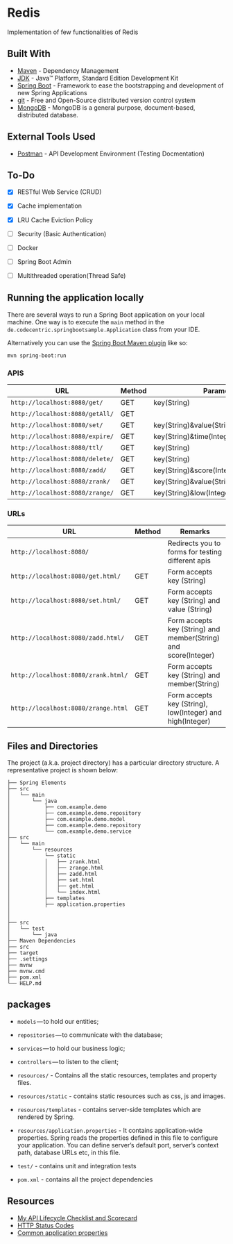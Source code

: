 # Redis
<p>Implementation of few functionalities of Redis</p>

## Built With
* 	[Maven](https://maven.apache.org/) - Dependency Management
* 	[JDK](http://www.oracle.com/technetwork/java/javase/downloads/jdk8-downloads-2133151.html) - Java™ Platform, Standard Edition Development Kit 
* 	[Spring Boot](https://spring.io/projects/spring-boot) - Framework to ease the bootstrapping and development of new Spring Applications
* 	[git](https://git-scm.com/) - Free and Open-Source distributed version control system 
* 	[MongoDB](https://www.mongodb.com/) - MongoDB is a general purpose, document-based, distributed database.

## External Tools Used

* [Postman](https://www.getpostman.com/) - API Development Environment (Testing Docmentation)

## To-Do
- [x] RESTful Web Service (CRUD)
- [x] Cache implementation
- [x] LRU Cache Eviction Policy
- [ ] Security (Basic Authentication)
- [ ] Docker
- [ ] Spring Boot Admin
- [ ] Multithreaded operation(Thread Safe)


## Running the application locally
There are several ways to run a Spring Boot application on your local machine. One way is to execute the `main` method in the `de.codecentric.springbootsample.Application` class from your IDE.

Alternatively you can use the [Spring Boot Maven plugin](https://docs.spring.io/spring-boot/docs/current/reference/html/build-tool-plugins-maven-plugin.html) like so:

```shell
mvn spring-boot:run
```
### APIS
|  URL |  Method | Parameter
|----------|--------------|--------------|
|`http://localhost:8080/get/`      | GET | key(String) |
|`http://localhost:8080/getAll/`    | GET | |
|`http://localhost:8080/set/`    	 | GET | key(String)&value(String)| 
|`http://localhost:8080/expire/`    | GET | key(String)&time(Integer)|
|`http://localhost:8080/ttl/`    | GET | key(String)|
|`http://localhost:8080/delete/`    | GET | key(String)|
|`http://localhost:8080/zadd/`      | GET | key(String)&score(Integer)&value(String)|
|`http://localhost:8080/zrank/`     | GET | key(String)&value(String)|
|`http://localhost:8080/zrange/`    | GET | key(String)&low(Integer)&high(Integer)|

### URLs

|  URL |  Method | Remarks |
|----------|--------------|--------------|
|`http://localhost:8080/`                           |   | Redirects you to forms for testing different apis|
|`http://localhost:8080/get.html/`                 | GET | Form accepts key (String)|
|`http://localhost:8080/set.html/`                 | GET | Form accepts key (String) and value (String)|
|`http://localhost:8080/zadd.html/`                  | GET | Form accepts key (String) and member(String) and score(Integer)|
|`http://localhost:8080/zrank.html/`                 | GET | Form accepts key (String) and member(String)|
|`http://localhost:8080/zrange.html`                 | GET | Form accepts key (String), low(Integer) and  high(Integer)|

## Files and Directories

The project (a.k.a. project directory) has a particular directory structure. A representative project is shown below:

```
├── Spring Elements
├── src
│   └── main
│       └── java
│           ├── com.example.demo
│           ├── com.example.demo.repository
│           ├── com.example.demo.model
│           ├── com.example.demo.repository
│           └── com.example.demo.service
├── src
│   └── main
│       └── resources
│           └── static
│           │   ├── zrank.html
│           │   ├── zrange.html
│           │   ├── zadd.html
│           │   ├── set.html
│           │   ├── get.html
│           │   └── index.html
│           ├── templates
│           ├── application.properties
│         
│           
├── src
│   └── test
│       └── java
├── Maven Dependencies
├── src
├── target
├── .settings
├── mvnw
├── mvnw.cmd
├── pom.xml
└── HELP.md
```
## packages

- `models` — to hold our entities;
- `repositories` — to communicate with the database;
- `services` — to hold our business logic;
- `controllers` — to listen to the client;

- `resources/` - Contains all the static resources, templates and property files.
- `resources/static` - contains static resources such as css, js and images.
- `resources/templates` - contains server-side templates which are rendered by Spring.
- `resources/application.properties` - It contains application-wide properties. Spring reads the properties defined in this file to configure your application. You can define server’s default port, server’s context path, database URLs etc, in this file.

- `test/` - contains unit and integration tests
- `pom.xml` - contains all the project dependencies

## Resources

* [My API Lifecycle Checklist and Scorecard](https://dzone.com/articles/my-api-lifecycle-checklist-and-scorecard)
* [HTTP Status Codes](https://www.restapitutorial.com/httpstatuscodes.html)
* [Common application properties](https://docs.spring.io/spring-boot/docs/current/reference/html/common-application-properties.html)
 
